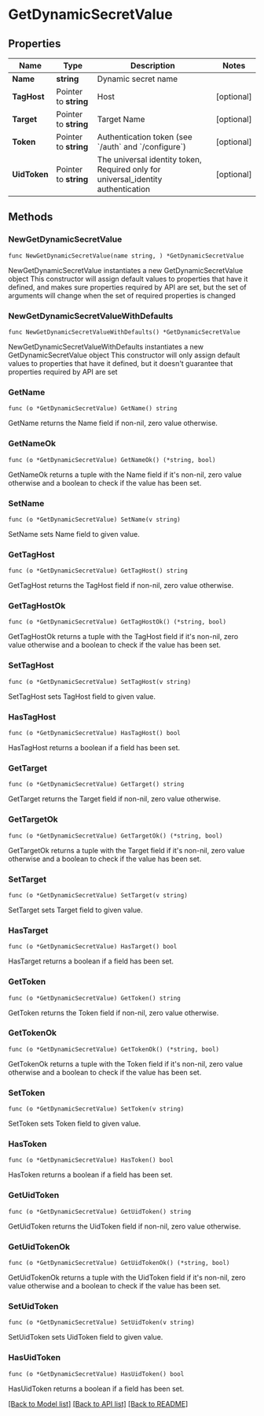 # GetDynamicSecretValue

## Properties

Name | Type | Description | Notes
------------ | ------------- | ------------- | -------------
**Name** | **string** | Dynamic secret name | 
**TagHost** | Pointer to **string** | Host | [optional] 
**Target** | Pointer to **string** | Target Name | [optional] 
**Token** | Pointer to **string** | Authentication token (see &#x60;/auth&#x60; and &#x60;/configure&#x60;) | [optional] 
**UidToken** | Pointer to **string** | The universal identity token, Required only for universal_identity authentication | [optional] 

## Methods

### NewGetDynamicSecretValue

`func NewGetDynamicSecretValue(name string, ) *GetDynamicSecretValue`

NewGetDynamicSecretValue instantiates a new GetDynamicSecretValue object
This constructor will assign default values to properties that have it defined,
and makes sure properties required by API are set, but the set of arguments
will change when the set of required properties is changed

### NewGetDynamicSecretValueWithDefaults

`func NewGetDynamicSecretValueWithDefaults() *GetDynamicSecretValue`

NewGetDynamicSecretValueWithDefaults instantiates a new GetDynamicSecretValue object
This constructor will only assign default values to properties that have it defined,
but it doesn't guarantee that properties required by API are set

### GetName

`func (o *GetDynamicSecretValue) GetName() string`

GetName returns the Name field if non-nil, zero value otherwise.

### GetNameOk

`func (o *GetDynamicSecretValue) GetNameOk() (*string, bool)`

GetNameOk returns a tuple with the Name field if it's non-nil, zero value otherwise
and a boolean to check if the value has been set.

### SetName

`func (o *GetDynamicSecretValue) SetName(v string)`

SetName sets Name field to given value.


### GetTagHost

`func (o *GetDynamicSecretValue) GetTagHost() string`

GetTagHost returns the TagHost field if non-nil, zero value otherwise.

### GetTagHostOk

`func (o *GetDynamicSecretValue) GetTagHostOk() (*string, bool)`

GetTagHostOk returns a tuple with the TagHost field if it's non-nil, zero value otherwise
and a boolean to check if the value has been set.

### SetTagHost

`func (o *GetDynamicSecretValue) SetTagHost(v string)`

SetTagHost sets TagHost field to given value.

### HasTagHost

`func (o *GetDynamicSecretValue) HasTagHost() bool`

HasTagHost returns a boolean if a field has been set.

### GetTarget

`func (o *GetDynamicSecretValue) GetTarget() string`

GetTarget returns the Target field if non-nil, zero value otherwise.

### GetTargetOk

`func (o *GetDynamicSecretValue) GetTargetOk() (*string, bool)`

GetTargetOk returns a tuple with the Target field if it's non-nil, zero value otherwise
and a boolean to check if the value has been set.

### SetTarget

`func (o *GetDynamicSecretValue) SetTarget(v string)`

SetTarget sets Target field to given value.

### HasTarget

`func (o *GetDynamicSecretValue) HasTarget() bool`

HasTarget returns a boolean if a field has been set.

### GetToken

`func (o *GetDynamicSecretValue) GetToken() string`

GetToken returns the Token field if non-nil, zero value otherwise.

### GetTokenOk

`func (o *GetDynamicSecretValue) GetTokenOk() (*string, bool)`

GetTokenOk returns a tuple with the Token field if it's non-nil, zero value otherwise
and a boolean to check if the value has been set.

### SetToken

`func (o *GetDynamicSecretValue) SetToken(v string)`

SetToken sets Token field to given value.

### HasToken

`func (o *GetDynamicSecretValue) HasToken() bool`

HasToken returns a boolean if a field has been set.

### GetUidToken

`func (o *GetDynamicSecretValue) GetUidToken() string`

GetUidToken returns the UidToken field if non-nil, zero value otherwise.

### GetUidTokenOk

`func (o *GetDynamicSecretValue) GetUidTokenOk() (*string, bool)`

GetUidTokenOk returns a tuple with the UidToken field if it's non-nil, zero value otherwise
and a boolean to check if the value has been set.

### SetUidToken

`func (o *GetDynamicSecretValue) SetUidToken(v string)`

SetUidToken sets UidToken field to given value.

### HasUidToken

`func (o *GetDynamicSecretValue) HasUidToken() bool`

HasUidToken returns a boolean if a field has been set.


[[Back to Model list]](../README.md#documentation-for-models) [[Back to API list]](../README.md#documentation-for-api-endpoints) [[Back to README]](../README.md)


